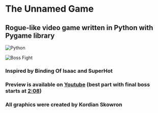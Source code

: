 # The Unnamed Game

## Rogue-like video game written in Python with Pygame library
![Python](https://img.shields.io/badge/python-3670A0?style=for-the-badge&logo=python&logoColor=ffdd54)

![Boss Fight](https://res.cloudinary.com/dtct3niec/image/upload/v1679350773/github/unnamed_game.png)

### Inspired by Binding Of Isaac and SuperHot

### Preview is available on [Youtube](https://www.youtube.com/watch?v=rZoRCBMTzZU) (best part with final boss starts at [2:08](https://youtu.be/rZoRCBMTzZU?t=128))
### All graphics were created by Kordian Skowron